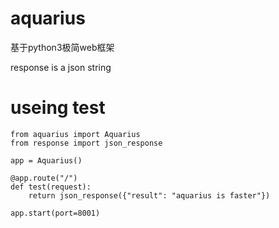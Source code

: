 # aquarius
基于python3极简web框架

response is a json string


# useing test

```pyrhon
from aquarius import Aquarius
from response import json_response

app = Aquarius()

@app.route("/")
def test(request):
    return json_response({"result": "aquarius is faster"})

app.start(port=8001)
```